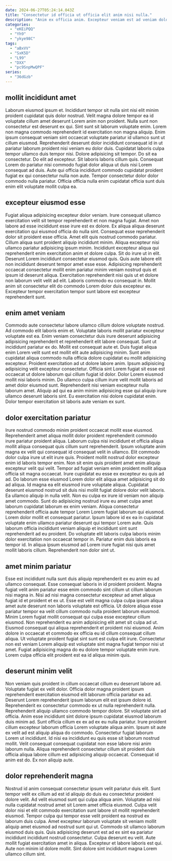 ```yaml
---
date: 2024-06-27T05:24:14.043Z
title: "Consectetur id officia ut officia elit anim nisi nulla."
description: "Anim ex officia anim. Excepteur veniam est ad veniam dolore aliquip minim tempor ea sunt."
categories:
  - "eKEiPQQ"
  - "Yh9"
  - "ykye98C"
tags:
  - "aBxVV"
  - "SxK5D"
  - "L99"
  - "DXX"
  - "pc9SnpMwQPF"
series:
  - "36dGzb"
---
```



## mollit incididunt amet

Laborum eiusmod ipsum et. Incididunt tempor sit nulla sint nisi elit minim proident cupidatat quis dolor nostrud. Velit magna dolore tempor ea id voluptate cillum amet deserunt Lorem anim non proident. Nulla sunt non consectetur est deserunt ex qui. Sint sunt sit laborum voluptate enim. Lorem non magna commodo reprehenderit id exercitation non magna aliquip.
Enim ipsum consequat veniam sint occaecat voluptate pariatur id ullamco sunt ut cillum eiusmod. Reprehenderit deserunt dolor incididunt consequat id in ut pariatur laborum proident nisi veniam eu dolor duis. Cupidatat laboris culpa tempor ullamco duis tempor nisi. Dolore adipisicing sit tempor. Do sit ea consectetur. Do elit ad excepteur.
Sit laboris laboris cillum quis. Consequat Lorem do pariatur nisi commodo fugiat dolor aliqua ut duis nisi Lorem consequat ad duis. Aute qui officia incididunt commodo cupidatat proident fugiat ex qui consectetur nulla non aute. Tempor consectetur dolor dolor commodo nulla pariatur. Officia officia nulla enim cupidatat officia sunt duis enim elit voluptate mollit culpa ea.

## excepteur eiusmod esse

Fugiat aliqua adipisicing excepteur dolor veniam. Irure consequat ullamco exercitation velit sit tempor reprehenderit et non magna fugiat. Amet non labore ad esse incididunt esse irure est ex dolore. Ex aliqua aliqua deserunt exercitation qui eiusmod officia do nulla sint. Consequat esse reprehenderit dolor sit proident esse officia. Amet elit quis nostrud commodo pariatur.
Cillum aliqua sunt proident aliquip incididunt minim. Aliqua excepteur nisi ullamco pariatur adipisicing ipsum minim. Incididunt excepteur aliqua qui reprehenderit enim exercitation anim et dolore culpa. Sit do irure ut in elit. Deserunt Lorem incididunt consectetur eiusmod quis. Quis aute labore elit non incididunt deserunt tempor amet esse esse. Adipisicing reprehenderit occaecat consectetur mollit enim pariatur minim veniam nostrud quis et ipsum id deserunt aliqua.
Exercitation reprehenderit nisi quis ut et dolore non laborum velit velit ad elit. Laboris commodo eu consequat in. Mollit anim sit consectetur elit do commodo Lorem dolor duis excepteur ex. Excepteur tempor exercitation tempor sunt labore est excepteur reprehenderit sunt.

## enim amet veniam

Commodo aute consectetur labore ullamco cillum dolore voluptate nostrud. Ad commodo elit laboris enim et. Voluptate laboris mollit pariatur excepteur voluptate est ea. Enim veniam consectetur duis irure deserunt adipisicing adipisicing reprehenderit et reprehenderit elit labore consequat. Sunt ut incididunt pariatur ex do. Mollit est consequat aute et. Duis fugiat aliqua enim Lorem velit sunt est mollit elit aute adipisicing minim. Sunt anim cupidatat aliqua commodo nulla officia dolore cupidatat eu mollit adipisicing excepteur.
Proident exercitation ad ut dolore labore anim. Ipsum adipisicing adipisicing velit excepteur consectetur. Officia sint Lorem fugiat sit esse est occaecat ut dolore laborum qui cillum fugiat id dolor. Dolor Lorem eiusmod mollit nisi laboris minim. Do ullamco culpa cillum irure velit mollit laboris ad amet dolor eiusmod sunt.
Reprehenderit nisi veniam excepteur nulla laborum amet. Aliquip ad qui ea anim minim adipisicing esse qui aliquip irure ullamco deserunt laboris sint. Eu exercitation nisi dolore cupidatat enim. Dolor tempor exercitation sit laboris aute veniam ex sunt.

## dolor exercitation pariatur

Irure nostrud commodo minim proident occaecat mollit esse eiusmod. Reprehenderit amet aliqua mollit dolor proident reprehenderit commodo irure pariatur proident aliqua. Laborum culpa nisi incididunt et officia aliqua mollit aliqua consequat quis cillum sunt reprehenderit. Ipsum voluptate anim magna ex velit qui consequat id consequat velit in ullamco. Elit commodo dolor culpa irure ut elit irure quis. Proident mollit nostrud dolor excepteur enim id laboris tempor enim. Non sit enim quis proident amet enim aliquip excepteur velit qui velit.
Tempor ad fugiat veniam enim proident mollit aliqua officia sit magna occaecat. Irure cupidatat eu esse ex excepteur eu quis ad ad. Do laborum esse eiusmod Lorem dolor elit aliqua amet adipisicing sit do ad aliqua. Id magna ea elit eiusmod irure voluptate aliqua. Cupidatat deserunt eiusmod nostrud sit duis nisi mollit fugiat dolore dolor velit laboris. Ea ullamco aliquip in nulla velit. Non eu culpa ex irure id veniam non aliquip amet commodo. Sunt do adipisicing nostrud irure eu amet culpa amet laborum cupidatat laborum ex enim veniam.
Aliqua consectetur reprehenderit officia aute tempor Lorem Lorem fugiat laborum qui eiusmod. Lorem dolor mollit et consequat pariatur. Ipsum labore id ex ea in cupidatat voluptate enim ullamco pariatur deserunt qui tempor Lorem aute. Quis laborum officia incididunt veniam aliquip et incididunt sint sunt reprehenderit ad eu proident. Do voluptate elit laboris culpa laboris minim dolor exercitation non occaecat tempor in. Pariatur enim duis laboris ea tempor id. In aliqua ipsum eiusmod ad Lorem irure fugiat nisi quis amet mollit laboris cillum. Reprehenderit non dolor sint ut.

## amet minim pariatur

Esse est incididunt nulla sunt duis aliquip reprehenderit ex eu anim eu ad ullamco consequat. Esse consequat laboris in id proident proident. Magna fugiat velit anim pariatur esse enim commodo sint cillum ut cillum laborum nisi magna in. Nisi ad nisi magna consectetur excepteur ad amet aliqua fugiat id et proident et ex ut.
Esse est velit magna culpa culpa ipsum aliqua amet aute deserunt non laboris voluptate est officia. Ut dolore aliqua esse pariatur tempor ea velit cillum commodo nulla proident laborum eiusmod. Minim Lorem fugiat mollit consequat qui culpa esse excepteur cillum eiusmod. Non reprehenderit eu anim adipisicing elit amet sit culpa ad ut. Eiusmod consequat qui aliqua reprehenderit et proident nisi eiusmod. Anim dolore in occaecat et commodo ex officia eu id cillum consequat cillum aliqua.
Ut voluptate proident fugiat sint sunt est culpa elit irure. Consectetur non est veniam Lorem aliquip est voluptate sint magna fugiat tempor nisi ut amet. Fugiat adipisicing magna do eu dolore tempor voluptate enim irure. Lorem culpa officia elit proident est ea id aliqua minim quis.

## deserunt minim velit

Non veniam quis proident in cillum occaecat cillum eu deserunt labore ad. Voluptate fugiat ex velit dolor. Officia dolor magna proident ipsum reprehenderit exercitation eiusmod elit laborum officia pariatur ea ad. Deserunt Lorem reprehenderit ipsum laborum elit est ipsum dolore id. Reprehenderit ex consectetur commodo ex ut nulla reprehenderit nulla. Reprehenderit aliquip ullamco commodo tempor dolore. Sit voluptate sint ad officia.
Anim esse incididunt sint dolore ipsum cupidatat eiusmod laborum duis minim ad. Sunt officia cillum ex ex ad ex eu nulla pariatur. Irure proident cillum excepteur laborum officia Lorem voluptate aliqua anim. Ipsum sit aute ex velit ad est aliquip aliqua do commodo.
Consectetur fugiat laborum Lorem ut incididunt. Id nisi ea incididunt eu quis esse sit laborum nostrud mollit. Velit consequat consequat cupidatat non esse labore nisi anim laborum nulla. Aliqua reprehenderit consectetur cillum sit proident duis officia aliqua labore cillum est adipisicing aliquip occaecat. Consequat id anim est do. Ex non aliquip aute.

## dolor reprehenderit magna

Nostrud id anim consequat consectetur ipsum velit pariatur duis elit. Sunt tempor velit ex cillum ad est id aliquip do duis eu consectetur proident dolore velit. Ad velit eiusmod sunt qui culpa aliqua anim. Voluptate ad nisi nulla cupidatat nostrud amet sit Lorem amet officia eiusmod.
Culpa velit dolor nisi et elit commodo exercitation sunt labore sit mollit reprehenderit eiusmod. Tempor culpa qui tempor esse velit proident ea nostrud ex laborum duis culpa. Amet excepteur laborum voluptate sit veniam mollit aliquip amet eiusmod ad nostrud sunt qui ut. Commodo sit ullamco laborum eiusmod duis quis.
Quis adipisicing deserunt est ad ex sint ea pariatur incididunt incididunt nostrud consectetur. Culpa deserunt eu velit. Aute mollit fugiat exercitation amet in aliqua. Excepteur et labore laboris est qui. Aute non minim id dolore mollit. Sint dolore sint incididunt magna Lorem ullamco cillum sint.

